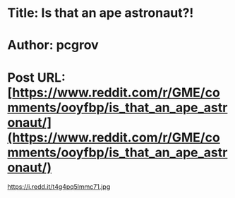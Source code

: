 # Title: Is that an ape astronaut?!
# Author: pcgrov
# Post URL: [https://www.reddit.com/r/GME/comments/ooyfbp/is_that_an_ape_astronaut/](https://www.reddit.com/r/GME/comments/ooyfbp/is_that_an_ape_astronaut/)


https://i.redd.it/t4g4pq5lmmc71.jpg
